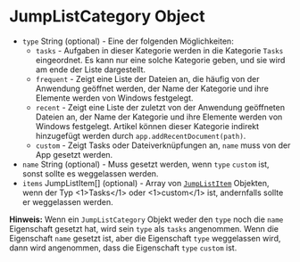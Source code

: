 # JumpListCategory Object

* `type` String (optional) - Eine der folgenden Möglichkeiten: 
  * `tasks` - Aufgaben in dieser Kategorie werden in die Kategorie `Tasks` eingeordnet. Es kann nur eine solche Kategorie geben, und sie wird am ende der Liste dargestellt.
  * `frequent` - Zeigt eine Liste der Dateien an, die häufig von der Anwendung geöffnet werden, der Name der Kategorie und ihre Elemente werden von Windows festgelegt.
  * `recent` - Zeigt eine Liste der zuletzt von der Anwendung geöffneten Dateien an, der Name der Kategorie und ihre Elemente werden von Windows festgelegt. Artikel können dieser Kategorie indirekt hinzugefügt werden durch `app.addRecentDocument(path)`.
  * `custom` - Zeigt Tasks oder Dateiverknüpfungen an, `name` muss von der App gesetzt werden.
* `name` String (optional) - Muss gesetzt werden, wenn `type` `custom` ist, sonst sollte es weggelassen werden.
* `items` JumpListItem[] (optional) - Array von [`JumpListItem`](jump-list-item.md) Objekten, wenn der Typ <1>Tasks</1> oder <1>custom</1> ist, andernfalls sollte er weggelassen werden.

**Hinweis:** Wenn ein `JumpListCategory` Objekt weder den `type` noch die `name` Eigenschaft gesetzt hat, wird sein `type` als `tasks` angenommen. Wenn die Eigenschaft `name` gesetzt ist, aber die Eigenschaft `type` weggelassen wird, dann wird angenommen, dass die Eigenschaft `type` `custom` ist.